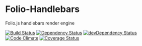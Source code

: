 # Folio-Handlebars
Folio.js handlebars render engine

[![Build Status](https://travis-ci.org/DyslexicChris/Folio-Handlebars.svg?branch=master)](https://travis-ci.org/DyslexicChris/Folio-Handlebars)
[![Dependency Status](https://david-dm.org/DyslexicChris/Folio-Handlebars.svg)](https://david-dm.org/DyslexicChris/Folio-Handlebars)
[![devDependency Status](https://david-dm.org/DyslexicChris/Folio-Handlebars/dev-status.svg)](https://david-dm.org/DyslexicChris/Folio-Handlebars#info=devDependencies)
[![Code Climate](https://codeclimate.com/github/DyslexicChris/Folio-Handlebars/badges/gpa.svg)](https://codeclimate.com/github/DyslexicChris/Folio-Handlebars)
[![Coverage Status](https://img.shields.io/coveralls/DyslexicChris/Folio-Handlebars.svg)](https://coveralls.io/r/DyslexicChris/Folio-Handlebars)
